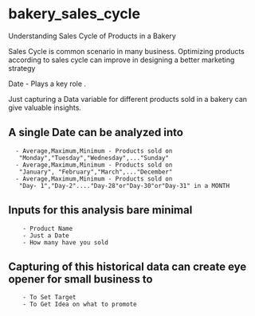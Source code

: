 # bakery_sales_cycle
Understanding Sales Cycle of Products in a Bakery

Sales Cycle is common scenario in many business. Optimizing products according to sales cycle can improve in designing a better marketing strategy

Date - Plays a key role .

Just capturing a Data variable for different products sold in a bakery can give valuable insights.

## A single Date can be analyzed into
      - Average,Maximum,Minimum - Products sold on
       "Monday","Tuesday","Wednesday",..."Sunday"
      - Average,Maximum,Minimum - Products sold on
       "January", "February","March",..."December"
      - Average,Maximum,Minimum - Products sold on
       "Day- 1","Day-2"...."Day-28"or"Day-30"or"Day-31" in a MONTH

##  Inputs for this analysis bare minimal
        - Product Name
        - Just a Date
        - How many have you sold
##  Capturing of this historical data can create eye opener for small business to
        - To Set Target
        - To Get Idea on what to promote
